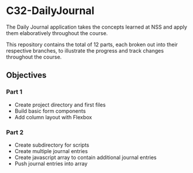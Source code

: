 # C32-DailyJournal

The Daily Journal application takes the concepts learned at NSS and apply them elaboratively throughout the course.

This repository contains the total of 12 parts, each broken out into their respective branches, to illustrate the progress and track changes throughout the course.

## Objectives

### Part 1

- Create project directory and first files
- Build basic form components
- Add column layout with Flexbox

### Part 2

- Create subdirectory for scripts
- Create multiple journal entries
- Create javascript array to contain additional journal entries
- Push journal entries into array

